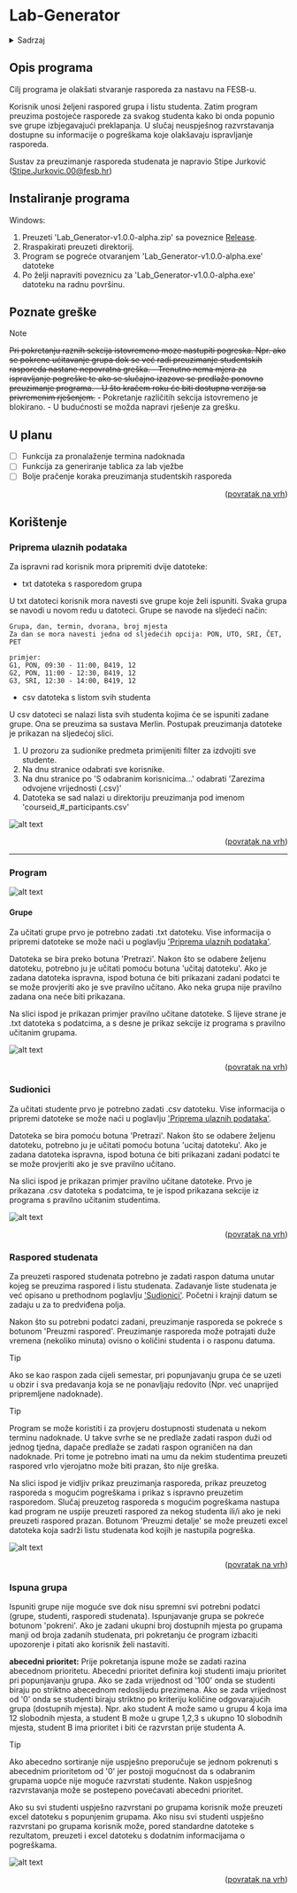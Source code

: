 <a id="readme-top"></a>

# Lab-Generator

<details>
  <summary>Sadrzaj</summary>
  <ol>
    <li><a href="#opis-programa">Opis programa</a></li>
    <li><a href="#instaliranje-programa">Instaliranje programa</a></li>
    <li><a href="#poznate-greške">Poznate greške</a></li>
    <li><a href="#u-planu">U planu</a></li>
    <li>
      <a href="#koristenje">Koristenje</a>
      <ul>
        <li><a href="#priprema-ulaznih-podataka">Priprema ulaznih podataka</a></li>
        <li><a href="#program">Program</a>
          <ul>
            <li><a href="#grupe">Grupe</a></li>
            <li><a href="#sudionici">Sudionici</a></li>
            <li><a href="#raspored-studenata">Raspored studenata</a></li>
            <li><a href="#ispuna-grupa">Ispuna grupa</a></li>
          </ul>
        </li>
      </ul>
    </li>
    <!-- <li><a href="#roadmap">Roadmap</a></li> -->
  </ol>
</details>

## Opis programa

Cilj programa je olakšati stvaranje rasporeda za nastavu na FESB-u.

Korisnik unosi željeni raspored grupa i listu studenta. Zatim program preuzima postojeće rasporede za svakog studenta kako bi onda popunio sve grupe izbjegavajući preklapanja. U slučaj neuspješnog razvrstavanja dostupne su informacije o pogreškama koje olakšavaju ispravljanje rasporeda.

Sustav za preuzimanje rasporeda studenata je napravio Stipe Jurković (Stipe.Jurkovic.00@fesb.hr)

## Instaliranje programa

Windows:
1. Preuzeti 'Lab_Generator-v1.0.0-alpha.zip' sa poveznice [Release](https://github.com/skmhaupt/Lab-Generator/releases/tag/v1.0.0-alpha).
2. Rraspakirati preuzeti direktorij.
3. Program se pogreće otvaranjem 'Lab_Generator-v1.0.0-alpha.exe' datoteke
4. Po želji napraviti poveznicu za 'Lab_Generator-v1.0.0-alpha.exe' datoteku na radnu površinu.

<!-- ### Priprema iz izvornih podataka

1. Preuzeti 'Source code' sa poveznice [Release](https://github.com/skmhaupt/Lab-Generator/releases/tag/v1.0.0-alpha).
2. Rraspakirati preuzeti direktorij.
3. 
```
pyinstaller --noconfirm --onedir --windowed --add-data "C:\Users\sebas\AppData\Roaming\Python\Python313\site-packages;customtkinter/" "Lab_Generator_gui.py"
```
4. Po želji napraviti povežnicu za radnu površinu. -->

<!--
<p align="right">(<a href="#readme-top">back to top</a>)</p>
-->

## Poznate greške

> [!NOTE]
> ~~Pri pokretanju raznih sekcija istovremeno moze nastupiti pogreska. Npr. ako se pokrene ućitavanje grupa dok se već radi preuzimanje studentskih rasporeda nastane nepovratna greška. - Trenutno nema mjera za ispravljanje pogreške te ako se slučajno izazove se predlaže ponovno preuzimanje programa. - U što kračem roku će biti dostupna verzija sa privremenim rješenjem.~~ - Pokretanje različitih sekcija istovremeno je blokirano. - U budućnosti se možda napravi rješenje za grešku.

## U planu

- [ ] Funkcija za pronalaženje termina nadoknada
- [ ] Funkcija za generiranje tablica za lab vježbe
- [ ] Bolje pračenje koraka preuzimanja studentskih rasporeda

<p align="right">(<a href="#readme-top">povratak na vrh</a>)</p>

## Korištenje

### Priprema ulaznih podataka

Za ispravni rad korisnik mora pripremiti dvije datoteke:

* txt datoteka s rasporedom grupa

U txt datoteci korisnik mora navesti sve grupe koje želi ispuniti. Svaka grupa se navodi u novom redu u datoteci. Grupe se navode na sljedeći način:

```text
Grupa, dan, termin, dvorana, broj mjesta
Za dan se mora navesti jedna od sljedećih opcija: PON, UTO, SRI, ČET, PET

primjer:
G1, PON, 09:30 - 11:00, B419, 12
G2, PON, 11:00 - 12:30, B419, 12
G3, SRI, 12:30 - 14:00, B419, 12
```

* csv datoteka s listom svih studenta

U csv datoteci se nalazi lista svih studenta kojima će se ispuniti zadane grupe. Ona se preuzima sa sustava Merlin. Postupak preuzimanja datoteke je prikazan na sljedećoj slici.

1. U prozoru za sudionike predmeta primijeniti filter za izdvojiti sve studente.
2. Na dnu stranice odabrati sve korisnike.
3. Na dnu stranice po 'S odabranim korisnicima...' odabrati 'Zarezima odvojene vrijednosti (.csv)'
4. Datoteka se sad nalazi u direktoriju preuzimanja pod imenom 'courseid_#_participants.csv'

![alt text](images/cours_participants.png "Preuzimanje liste studenta")

<p align="right">(<a href="#readme-top">povratak na vrh</a>)</p>

---

### Program

![alt text](images/program.png "Program")

#### Grupe

Za učitati grupe prvo je potrebno zadati .txt datoteku. Vise informacija o pripremi datoteke se može naći u poglavlju ['Priprema ulaznih podataka'](#priprema-ulaznih-podataka).

Datoteka se bira preko botuna 'Pretrazi'. Nakon što se odabere željenu datoteku, potrebno ju je učitati pomoću botuna 'učitaj datoteku'. Ako je zadana datoteka ispravna, ispod botuna će biti prikazani zadani podatci te se može provjeriti ako je sve pravilno učitano. Ako neka grupa nije pravilno zadana ona neće biti prikazana.

Na slici ispod je prikazan primjer pravilno učitane datoteke. S lijeve strane je .txt datoteka s podatcima, a s desne je prikaz sekcije iz programa s pravilno učitanim grupama.

![alt text](images/groups.png "Groups")

<p align="right">(<a href="#readme-top">povratak na vrh</a>)</p>

### Sudionici

Za učitati studente prvo je potrebno zadati .csv datoteku. Vise informacija o pripremi datoteke se može naći u poglavlju ['Priprema ulaznih podataka'](#priprema-ulaznih-podataka).

Datoteka se bira pomoću botuna 'Pretrazi'. Nakon što se odabere željenu datoteku, potrebno ju je učitati pomoću botuna 'ucitaj datoteku'. Ako je zadana datoteka ispravna, ispod botuna će biti prikazani zadani podatci te se može provjeriti ako je sve pravilno učitano.

Na slici ispod je prikazan primjer pravilno učitane datoteke. Prvo je prikazana .csv datoteka s podatcima, te je ispod prikazana sekcije iz programa s pravilno učitanim studentima.

![alt text](images/participants.png "Participants")

<p align="right">(<a href="#readme-top">povratak na vrh</a>)</p>

### Raspored studenata

Za preuzeti raspored studenata potrebno je zadati raspon datuma unutar kojeg se preuzima raspored i listu studenata. Zadavanje liste studenata je već opisano u prethodnom poglavlju ['Sudionici'](#sudionici). Početni i krajnji datum se zadaju u za to predviđena polja.

Nakon što su potrebni podatci zadani, preuzimanje rasporeda se pokreće s botunom 'Preuzmi raspored'. Preuzimanje rasporeda može potrajati duže vremena (nekoliko minuta) ovisno o količini studenta i o rasponu datuma.

> [!TIP]
> Ako se kao raspon zada cijeli semestar, pri popunjavanju grupa će se uzeti u obzir i sva predavanja koja se ne ponavljaju redovito (Npr. već unaprijed pripremljene nadoknade).

> [!TIP]
>Program se može koristiti i za provjeru dostupnosti studenata u nekom terminu nadoknade. U takve svrhe se ne predlaže zadati raspon duži od jednog tjedna, dapače predlaže se zadati raspon ograničen na dan nadoknade. Pri tome je potrebno imati na umu da nekim studentima preuzeti raspored vrlo vjerojatno može biti prazan, što nije greška.

Na slici ispod je vidljiv prikaz preuzimanja rasporeda, prikaz preuzetog rasporeda s mogućim pogreškama i prikaz s ispravno preuzetim rasporedom. Slučaj preuzetog rasporeda s mogućim pogreškama nastupa kad program ne uspije preuzeti raspored za nekog studenta ili/i ako je neki preuzeti raspored prazan. Botunom 'Preuzmi detalje' se može preuzeti excel datoteka koja sadrži listu studenata kod kojih je nastupila pogreška.

![alt text](images/scraper.png "Schedule scraper")

<p align="right">(<a href="#readme-top">povratak na vrh</a>)</p>

### Ispuna grupa

Ispuniti grupe nije moguće sve dok nisu spremni svi potrebni podatci (grupe, studenti, rasporedi studenata). Ispunjavanje grupa se pokreće botunom 'pokreni'. Ako je zadani ukupni broj dostupnih mjesta po grupama manji od broja zadanih studenata, pri pokretanju će program izbaciti upozorenje i pitati ako korisnik želi nastaviti.

__abecedni prioritet:__
Prije pokretanja ispune može se zadati razina abecednom prioritetu. Abecedni prioritet definira koji studenti imaju prioritet pri popunjavanju grupa. Ako se zada vrijednost od '100' onda se studenti biraju po striktno abecednom redoslijedu prezimena. Ako se zada vrijednost od '0' onda se studenti biraju striktno po kriteriju količine odgovarajućih grupa (dostupnih mjesta). Npr. ako student A može samo u grupu 4 koja ima 12 slobodnih mjesta, a student B može u grupe 1,2,3 s ukupno 10 slobodnih mjesta, student B ima prioritet i biti će razvrstan prije studenta A.

> [!TIP]
> Ako abecedno sortiranje nije uspješno preporučuje se jednom pokrenuti s abecednim prioritetom od '0' jer postoji mogućnost da s odabranim grupama uopće nije moguće razvrstati studente. Nakon uspješnog razvrstavanja može se postepeno povećavati abecedni prioritet.

Ako su svi studenti uspješno razvrstani po grupama korisnik može preuzeti excel datoteku s popunjenim grupama. Ako nisu svi studenti uspješno razvrstani po grupama korisnik može, pored standardne datoteke s rezultatom, preuzeti i excel datoteku s dodatnim informacijama o pogreškama.

![alt text](images/fill_groups.png "Fill groups")

<p align="right">(<a href="#readme-top">povratak na vrh</a>)</p>